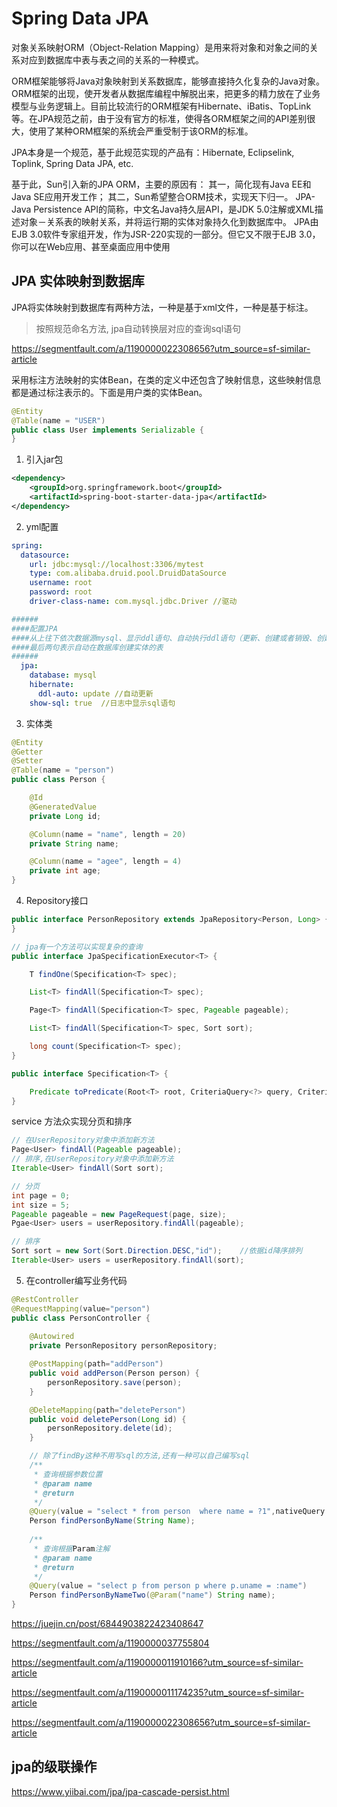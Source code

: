 # Spring Data JPA

对象关系映射ORM（Object-Relation Mapping）是用来将对象和对象之间的关系对应到数据库中表与表之间的关系的一种模式。

ORM框架能够将Java对象映射到关系数据库，能够直接持久化复杂的Java对象。ORM框架的出现，使开发者从数据库编程中解脱出来，把更多的精力放在了业务模型与业务逻辑上。目前比较流行的ORM框架有Hibernate、iBatis、TopLink等。在JPA规范之前，由于没有官方的标准，使得各ORM框架之间的API差别很大，使用了某种ORM框架的系统会严重受制于该ORM的标准。

JPA本身是一个规范，基于此规范实现的产品有：Hibernate, Eclipselink, Toplink, Spring Data JPA, etc.

基于此，Sun引入新的JPA ORM，主要的原因有：
其一，简化现有Java EE和Java SE应用开发工作；
其二，Sun希望整合ORM技术，实现天下归一。
JPA-Java Persistence API的简称，中文名Java持久层API，是JDK 5.0注解或XML描述对象－关系表的映射关系，并将运行期的实体对象持久化到数据库中。
JPA由EJB 3.0软件专家组开发，作为JSR-220实现的一部分。但它又不限于EJB 3.0，你可以在Web应用、甚至桌面应用中使用

## JPA 实体映射到数据库

JPA将实体映射到数据库有两种方法，一种是基于xml文件，一种是基于标注。

> 按照规范命名方法, jpa自动转换层对应的查询sql语句

https://segmentfault.com/a/1190000022308656?utm_source=sf-similar-article

采用标注方法映射的实体Bean，在类的定义中还包含了映射信息，这些映射信息都是通过标注表示的。下面是用户类的实体Bean。
```java
@Entity
@Table(name = "USER")
public class User implements Serializable {
}
```

1. 引入jar包
```xml
<dependency>
    <groupId>org.springframework.boot</groupId>
    <artifactId>spring-boot-starter-data-jpa</artifactId>
</dependency>
```
2. yml配置
```yaml
spring:
  datasource:
    url: jdbc:mysql://localhost:3306/mytest
    type: com.alibaba.druid.pool.DruidDataSource
    username: root
    password: root
    driver-class-name: com.mysql.jdbc.Driver //驱动

######
####配置JPA
####从上往下依次数据源mysql、显示ddl语句、自动执行ddl语句（更新、创建或者销毁、创建）
####最后两句表示自动在数据库创建实体的表
######
  jpa:
    database: mysql
    hibernate:
      ddl-auto: update //自动更新
    show-sql: true  //日志中显示sql语句
```

3. 实体类
```java
@Entity
@Getter
@Setter
@Table(name = "person")
public class Person {

    @Id
    @GeneratedValue
    private Long id;

    @Column(name = "name", length = 20)
    private String name;

    @Column(name = "agee", length = 4)
    private int age;
}
```

4. Repository接口

```java
public interface PersonRepository extends JpaRepository<Person, Long> {
}

// jpa有一个方法可以实现复杂的查询
public interface JpaSpecificationExecutor<T> {

    T findOne(Specification<T> spec);

    List<T> findAll(Specification<T> spec);

    Page<T> findAll(Specification<T> spec, Pageable pageable);

    List<T> findAll(Specification<T> spec, Sort sort);

    long count(Specification<T> spec);
}

public interface Specification<T> {

    Predicate toPredicate(Root<T> root, CriteriaQuery<?> query, CriteriaBuilder cb);
}

```

service 方法众实现分页和排序

```java
// 在UserRepository对象中添加新方法
Page<User> findAll(Pageable pageable);
// 排序,在UserRepository对象中添加新方法
Iterable<User> findAll(Sort sort);

// 分页
int page = 0;
int size = 5;
Pageable pageable = new PageRequest(page, size); 
Pgae<User> users = userRepository.findAll(pageable);

// 排序
Sort sort = new Sort(Sort.Direction.DESC,"id");    //依据id降序排列
Iterable<User> users = userRepository.findAll(sort);
```

5. 在controller编写业务代码

```java
@RestController
@RequestMapping(value="person")
public class PersonController {
    
    @Autowired
    private PersonRepository personRepository;

    @PostMapping(path="addPerson")
    public void addPerson(Person person) {
        personRepository.save(person);
    }

    @DeleteMapping(path="deletePerson")
    public void deletePerson(Long id) {
        personRepository.delete(id);
    }

    // 除了findBy这种不用写sql的方法,还有一种可以自己编写sql
    /**
     * 查询根据参数位置
     * @param name
     * @return
     */
    @Query(value = "select * from person  where name = ?1",nativeQuery = true)
    Person findPersonByName(String Name);
 
    /**
     * 查询根据Param注解
     * @param name
     * @return
     */
    @Query(value = "select p from person p where p.uname = :name")
    Person findPersonByNameTwo(@Param("name") String name);
}
```


https://juejin.cn/post/6844903822423408647

https://segmentfault.com/a/1190000037755804

https://segmentfault.com/a/1190000011910166?utm_source=sf-similar-article

https://segmentfault.com/a/1190000011174235?utm_source=sf-similar-article

https://segmentfault.com/a/1190000022308656?utm_source=sf-similar-article


## jpa的级联操作

https://www.yiibai.com/jpa/jpa-cascade-persist.html